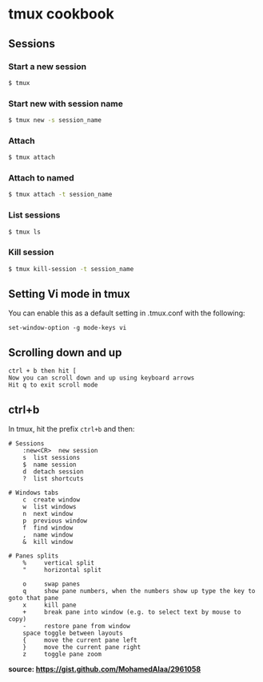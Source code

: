 # tmux cookbook
## Sessions
### Start a new session
```bash
$ tmux
```

### Start new with session name
```bash
$ tmux new -s session_name
```

### Attach
```bash
$ tmux attach
```

### Attach to named
```bash
$ tmux attach -t session_name
```

### List sessions
```bash
$ tmux ls
```

### Kill session
```bash
$ tmux kill-session -t session_name
```

## Setting Vi mode in tmux
You can enable this as a default setting in .tmux.conf with the following:

```
set-window-option -g mode-keys vi
```

## Scrolling down and up
```
ctrl + b then hit [
Now you can scroll down and up using keyboard arrows
Hit q to exit scroll mode
```

## ctrl+b
In tmux, hit the prefix `ctrl+b` and then:

```
# Sessions
    :new<CR>  new session
    s  list sessions
    $  name session
    d  detach session
    ?  list shortcuts

# Windows tabs
    c  create window
    w  list windows
    n  next window
    p  previous window
    f  find window
    ,  name window
    &  kill window

# Panes splits
    %     vertical split
    "     horizontal split

    o     swap panes
    q     show pane numbers, when the numbers show up type the key to goto that pane
    x     kill pane
    +     break pane into window (e.g. to select text by mouse to copy)
    -     restore pane from window
    space toggle between layouts
    {     move the current pane left
    }     move the current pane right
    z     toggle pane zoom
```

__source: https://gist.github.com/MohamedAlaa/2961058__
